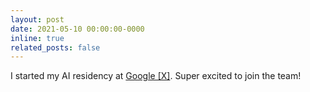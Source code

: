 ```yaml
---
layout: post
date: 2021-05-10 00:00:00-0000
inline: true
related_posts: false
---
```


I started my AI residency at [Google \[X\]](https://x.company). Super excited to join the team!